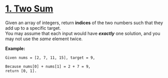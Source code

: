 # [1. Two Sum](https://leetcode.com/problems/two-sum)

Given an array of integers, return **indices** of the two numbers such that they add up to a specific target.  
You may assume that each input would have ***exactly*** one solution, and you may not use the *same* element twice.

**Example:**
```
Given nums = [2, 7, 11, 15], target = 9,

Because nums[0] + nums[1] = 2 + 7 = 9,
return [0, 1].
```